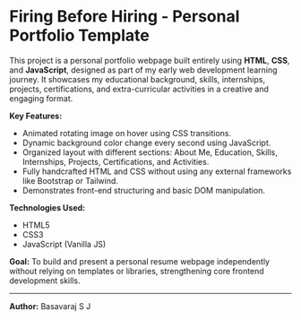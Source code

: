 # Firing Before Hiring - Personal Portfolio Template

This project is a personal portfolio webpage built entirely using **HTML**, **CSS**, and **JavaScript**, designed as part of my early web development learning journey. It showcases my educational background, skills, internships, projects, certifications, and extra-curricular activities in a creative and engaging format.

**Key Features:**
- Animated rotating image on hover using CSS transitions.
- Dynamic background color change every second using JavaScript.
- Organized layout with different sections: About Me, Education, Skills, Internships, Projects, Certifications, and Activities.
- Fully handcrafted HTML and CSS without using any external frameworks like Bootstrap or Tailwind.
- Demonstrates front-end structuring and basic DOM manipulation.

**Technologies Used:**
- HTML5
- CSS3
- JavaScript (Vanilla JS)

**Goal:**
To build and present a personal resume webpage independently without relying on templates or libraries, strengthening core frontend development skills.

---

**Author:** Basavaraj S J
